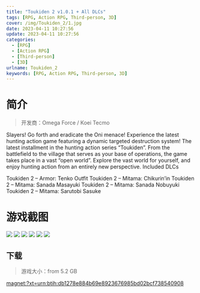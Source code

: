```yaml
---
title: "Toukiden 2 v1.0.1 + All DLCs"
tags: [RPG, Action RPG, Third-person, 3D]
cover: /img/Toukiden_2/1.jpg
date: 2023-04-11 10:27:56
update: 2023-04-11 10:27:56
categories: 
  - [RPG]
  - [Action RPG]
  - [Third-person]
  - [3D]
urlname: Toukiden_2
keywords: [RPG, Action RPG, Third-person, 3D]
---
```

# 简介

> 开发商：Omega Force / Koei Tecmo

Slayers! Go forth and eradicate the Oni menace! Experience the latest hunting action game featuring a dynamic targeted destruction system!
The latest installment in the hunting action series “Toukiden”. From the battlefield to the village that serves as your base of operations, the game takes place in a vast “open world”. Explore the vast world for yourself, and enjoy hunting action from an entirely new perspective.
Included DLCs

Toukiden 2 – Armor: Tenko Outfit
Toukiden 2 – Mitama: Chikurin’in
Toukiden 2 – Mitama: Sanada Masayuki
Toukiden 2 – Mitama: Sanada Nobuyuki
Toukiden 2 – Mitama: Sarutobi Sasuke

# 游戏截图

![](/img/Toukiden_2/2.jpg)
![](/img/Toukiden_2/3.jpg)
![](/img/Toukiden_2/4.jpg)
![](/img/Toukiden_2/5.jpg)
![](/img/Toukiden_2/6.jpg)
![](/img/Toukiden_2/7.jpg)


## 下载

> 游戏大小：from 5.2 GB

[magnet:?xt=urn:btih:db1278e884b69e8923676985bd02bcf738540908](magnet:?xt=urn:btih:db1278e884b69e8923676985bd02bcf738540908)
